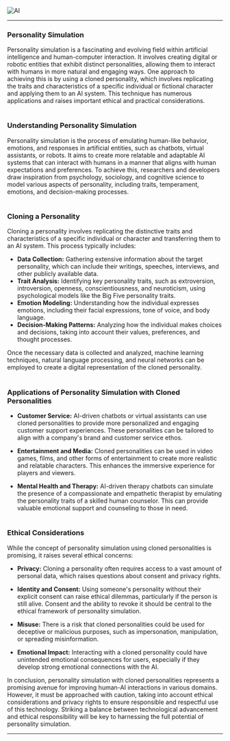 ![AI](https://github.com/sourceduty/Personality/assets/123030236/fa8f30ab-3a7a-48e8-ad57-cf10c662b7db)

***
### Personality Simulation

Personality simulation is a fascinating and evolving field within artificial intelligence and human-computer interaction. It involves creating digital or robotic entities that exhibit distinct personalities, allowing them to interact with humans in more natural and engaging ways. One approach to achieving this is by using a cloned personality, which involves replicating the traits and characteristics of a specific individual or fictional character and applying them to an AI system. This technique has numerous applications and raises important ethical and practical considerations.

#
### Understanding Personality Simulation

Personality simulation is the process of emulating human-like behavior, emotions, and responses in artificial entities, such as chatbots, virtual assistants, or robots. It aims to create more relatable and adaptable AI systems that can interact with humans in a manner that aligns with human expectations and preferences. To achieve this, researchers and developers draw inspiration from psychology, sociology, and cognitive science to model various aspects of personality, including traits, temperament, emotions, and decision-making processes.

#
### Cloning a Personality


Cloning a personality involves replicating the distinctive traits and characteristics of a specific individual or character and transferring them to an AI system. This process typically includes:

- **Data Collection:** Gathering extensive information about the target personality, which can include their writings, speeches, interviews, and other publicly available data.
- **Trait Analysis:** Identifying key personality traits, such as extroversion, introversion, openness, conscientiousness, and neuroticism, using psychological models like the Big Five personality traits.
- **Emotion Modeling:** Understanding how the individual expresses emotions, including their facial expressions, tone of voice, and body language.
- **Decision-Making Patterns:** Analyzing how the individual makes choices and decisions, taking into account their values, preferences, and thought processes.

Once the necessary data is collected and analyzed, machine learning techniques, natural language processing, and neural networks can be employed to create a digital representation of the cloned personality.

#
### Applications of Personality Simulation with Cloned Personalities

- **Customer Service:** AI-driven chatbots or virtual assistants can use cloned personalities to provide more personalized and engaging customer support experiences. These personalities can be tailored to align with a company's brand and customer service ethos.

- **Entertainment and Media:** Cloned personalities can be used in video games, films, and other forms of entertainment to create more realistic and relatable characters. This enhances the immersive experience for players and viewers.

- **Mental Health and Therapy:** AI-driven therapy chatbots can simulate the presence of a compassionate and empathetic therapist by emulating the personality traits of a skilled human counselor. This can provide valuable emotional support and counseling to those in need.

#
### Ethical Considerations

While the concept of personality simulation using cloned personalities is promising, it raises several ethical concerns:

- **Privacy:** Cloning a personality often requires access to a vast amount of personal data, which raises questions about consent and privacy rights.

- **Identity and Consent:** Using someone's personality without their explicit consent can raise ethical dilemmas, particularly if the person is still alive. Consent and the ability to revoke it should be central to the ethical framework of personality simulation.

- **Misuse:** There is a risk that cloned personalities could be used for deceptive or malicious purposes, such as impersonation, manipulation, or spreading misinformation.

- **Emotional Impact:** Interacting with a cloned personality could have unintended emotional consequences for users, especially if they develop strong emotional connections with the AI.

In conclusion, personality simulation with cloned personalities represents a promising avenue for improving human-AI interactions in various domains. However, it must be approached with caution, taking into account ethical considerations and privacy rights to ensure responsible and respectful use of this technology. Striking a balance between technological advancement and ethical responsibility will be key to harnessing the full potential of personality simulation.

***
